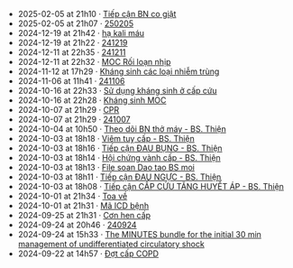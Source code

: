 - 2025-02-05 at 21h10 · [Tiếp cận BN co giật](../Ti%E1%BA%BFp%20c%E1%BA%ADn%20BN%20co%20gi%E1%BA%ADt.md)  
- 2025-02-05 at 21h07 · [250205](../Daily/250205.md)  
- 2024-12-19 at 21h42 · [hạ kali máu](../100%20Reference%20notes/h%E1%BA%A1%20kali%20m%C3%A1u.md)  
- 2024-12-19 at 21h22 · [241219](../Daily/241219.md)  
- 2024-12-11 at 22h35 · [241211](../Daily/241211.md)  
- 2024-12-11 at 22h32 · [MOC Rối loạn nhịp](../000%20MOC/MOC%20R%E1%BB%91i%20lo%E1%BA%A1n%20nh%E1%BB%8Bp.md)  
- 2024-11-12 at 17h29 · [Kháng sinh các loại nhiễm trùng](../Kh%C3%A1ng%20sinh%20c%C3%A1c%20lo%E1%BA%A1i%20nhi%E1%BB%85m%20tr%C3%B9ng.md)  
- 2024-11-06 at 11h41 · [241106](../Daily/241106.md)  
- 2024-10-16 at 22h33 · [Sử dụng kháng sinh ở cấp cứu](../S%E1%BB%AD%20d%E1%BB%A5ng%20kh%C3%A1ng%20sinh%20%E1%BB%9F%20c%E1%BA%A5p%20c%E1%BB%A9u.md)  
- 2024-10-16 at 22h28 · [Kháng sinh MOC](../The%20TRIO/Kh%C3%A1ng%20sinh%20MOC.md)  
- 2024-10-07 at 21h29 · [CPR](../CPR.md)  
- 2024-10-07 at 21h29 · [241007](../Daily/241007.md)  
- 2024-10-04 at 10h50 · [Theo dõi BN thở máy - BS. Thiện](../Theo%20d%C3%B5i%20BN%20th%E1%BB%9F%20m%C3%A1y%20-%20BS.%20Thi%E1%BB%87n.md)  
- 2024-10-03 at 18h18 · [Viêm tuỵ cấp - BS. Thiện](../Vi%C3%AAm%20tu%E1%BB%B5%20c%E1%BA%A5p%20-%20BS.%20Thi%E1%BB%87n.md)  
- 2024-10-03 at 18h16 · [Tiếp cận ĐAU BỤNG - BS. Thiện](../Ti%E1%BA%BFp%20c%E1%BA%ADn%20%C4%90AU%20B%E1%BB%A4NG%20-%20BS.%20Thi%E1%BB%87n.md)  
- 2024-10-03 at 18h14 · [Hội chứng vành cấp - BS. Thiện](../H%E1%BB%99i%20ch%E1%BB%A9ng%20v%C3%A0nh%20c%E1%BA%A5p%20-%20BS.%20Thi%E1%BB%87n.md)  
- 2024-10-03 at 18h13 · [File soan Dao tao BS moi](../File%20soan%20Dao%20tao%20BS%20moi.md)  
- 2024-10-03 at 18h11 · [Tiếp cận ĐAU NGỰC - BS. Thiện](../Ti%E1%BA%BFp%20c%E1%BA%ADn%20%C4%90AU%20NG%E1%BB%B0C%20-%20BS.%20Thi%E1%BB%87n.md)  
- 2024-10-03 at 18h08 · [Tiếp cận CẤP CỨU TĂNG HUYẾT ÁP - BS. Thiện](../Ti%E1%BA%BFp%20c%E1%BA%ADn%20C%E1%BA%A4P%20C%E1%BB%A8U%20T%C4%82NG%20HUY%E1%BA%BET%20%C3%81P%20-%20BS.%20Thi%E1%BB%87n.md)  
- 2024-10-01 at 21h34 · [Toa về](../100%20Reference%20notes/Toa%20v%E1%BB%81.md)  
- 2024-10-01 at 21h31 · [Mã ICD bệnh](../M%C3%A3%20ICD%20b%E1%BB%87nh.md)  
- 2024-09-25 at 21h31 · [Cơn hen cấp](../100%20Reference%20notes/C%C6%A1n%20hen%20c%E1%BA%A5p.md)  
- 2024-09-24 at 20h46 · [240924](../Daily/240924.md)  
- 2024-09-24 at 15h33 · [The MINUTES bundle for the initial 30 min management of undifferentiated circulatory shock](../The%20MINUTES%20bundle%20for%20the%20initial%2030%20min%20management%20of%20undifferentiated%20circulatory%20shock.md)  
- 2024-09-22 at 14h57 · [Đợt cấp COPD](../%C4%90%E1%BB%A3t%20c%E1%BA%A5p%20COPD.md)  
